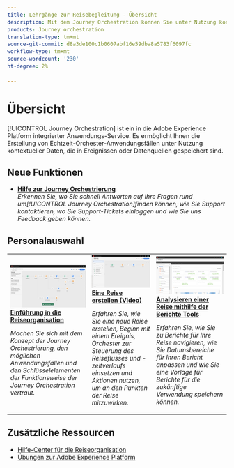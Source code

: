 ```yaml
---
title: Lehrgänge zur Reisebegleitung - Übersicht
description: Mit dem Journey Orchestration können Sie unter Nutzung kontextueller Daten, die in Ereignissen oder Datenquellen gespeichert werden, Echtzeit-Orchestrierung erstellen.
products: Journey orchestration
translation-type: tm+mt
source-git-commit: d8a3de100c1b0607abf16e59dba8a5783f6097fc
workflow-type: tm+mt
source-wordcount: '230'
ht-degree: 2%

---
```



# Übersicht

[!UICONTROL Journey Orchestration] ist ein in die Adobe Experience Platform integrierter Anwendungs-Service. Es ermöglicht Ihnen die Erstellung von Echtzeit-Orchester-Anwendungsfällen unter Nutzung kontextueller Daten, die in Ereignissen oder Datenquellen gespeichert sind.

## Neue Funktionen

* **[Hilfe zur Journey Orchestrierung](/help/how-to-find-help-with-journey-orchestration.md)**   <br>
   *Erkennen Sie, wo Sie schnell Antworten auf Ihre Fragen rund um[!UICONTROL Journey Orchestration]finden können, wie Sie Support kontaktieren, wo Sie Support-Tickets einloggen und wie Sie uns Feedback geben können.*

## Personalauswahl

<table>
<tr>
  <td>
    <a href="./understanding-journey-orchestration.md">
      <img alt="Einführung in die Reiseorganisation" src="./assets/journey-orchestration-example.png"/>
    </a>
    <div>
      <a href="./understanding-journey-orchestration.md">
    <strong>Einführung in die Reiseorganisation</strong>
    </a>
    </div>
    <p>
    <em>Machen Sie sich mit dem Konzept der Journey Orchestrierung, den möglichen Anwendungsfällen und den Schlüsselelementen der Funktionsweise der Journey Orchestration vertraut.</em>
    <p>
  </td>
  <td>
    <a href="./create-a-journey.md">
        <img alt="Eine Reise erstellen (Video)" src="./assets/journey34.png"/>
    </a>
    <div>
      <a href="./create-a-journey.md">
    <strong>Eine Reise erstellen (Video)</strong>
    </a>
    </div>
    <p>
    <em>Erfahren Sie, wie Sie eine neue Reise erstellen, Beginn mit einem Ereignis, Orchester zur Steuerung des Reiseflusses und -zeitverlaufs einsetzen und Aktionen nutzen, um an den Punkten der Reise mitzuwirken.</em>
    <p>
  </td>
  <td>
   <a href="./analyze-a-journey-via-reporting-tools.md">
      <img alt="Analysieren einer Reise mithilfe der Berichte Tools" src="./assets/dynamic_report_journey_8.png" />
    </a>
    <div>
      <a href="./analyze-a-journey-via-reporting-tools.md">
    <strong>Analysieren einer Reise mithilfe der Berichte Tools</strong>
    </a>
    </div>
    <p>
    <em>Erfahren Sie, wie Sie zu Berichte für Ihre Reise navigieren, wie Sie Datumsbereiche für Ihren Bericht anpassen und wie Sie eine Vorlage für Berichte für die zukünftige Verwendung speichern können. </em>
    <p>
  </td>
</tr>
</table>

## Zusätzliche Ressourcen

* [Hilfe-Center für die Reiseorganisation](https://docs.adobe.com/content/help/en/journeys/using/journey-orchestration-home.html)
* [Übungen zur Adobe Experience Platform](https://docs.adobe.com/content/help/en/platform-learn/tutorials/overview.html)

